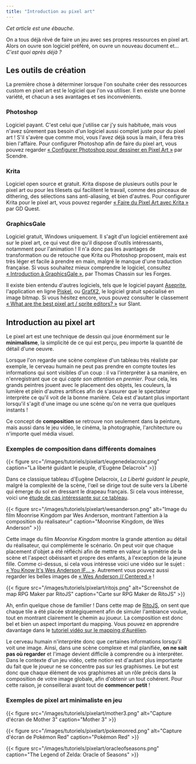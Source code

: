 ```yaml
---
title: "Introduction au pixel art"
---
```


*Cet article est une ébauche.*

On a tous déjà rêvé de faire un jeu avec ses propres ressources en pixel art. Alors on ouvre son logiciel préféré, on ouvre un nouveau document et... *C'est quoi après déjà ?*

## Les outils de création

La première chose à déterminer lorsque l'on souhaite créer des ressources custom en pixel art est le logiciel que l'on va utiliser. Il en existe une bonne variété, et chacun a ses avantages et ses inconvénients.

### Photoshop

Logiciel payant. C'est celui que j'utilise car j'y suis habituée, mais vous n'avez sûrement pas besoin d'un logiciel aussi complet juste pour du pixel art ! S'il s'avère que comme moi, vous l'avez déjà sous la main, il fera très bien l'affaire. Pour configurer Photoshop afin de faire du pixel art, vous pouvez regarder [« Configurer Photoshop pour dessiner en Pixel Art »](https://www.youtube.com/watch?v=kysCbzLH87E) par Scendre.

### Krita

Logiciel open source et gratuit. Krita dispose de plusieurs outils pour le pixel art ou pour les tilesets qui facilitent le travail, comme des pinceaux de dithering, des sélections sans anti-aliasing, et bien d'autres. Pour configurer Krita pour le pixel art, vous pouvez regarder [« Faire du Pixel Art avec Krita »](https://www.youtube.com/watch?v=8qfmkrgciic) par GD Quest.

### GraphicsGale

Logiciel gratuit, Windows uniquement. Il s'agit d'un logiciel entièrement axé sur le pixel art, ce qui veut dire qu'il dispose d'outils intéressants, notamment pour l'animation ! Il n'a donc pas les avantages de transformation ou de retouche que Krita ou Photoshop proposent, mais est très léger et facile à prendre en main, malgré le manque d'une traduction française. Si vous souhaitez mieux comprendre le logiciel, consultez [« Introduction à GraphicsGale »](http://www.lesforges.org/article/introduction-graphicsgale?scroll_to=article), par Thomas Chassin sur les Forges.

Il existe bien entendu d'autres logiciels, tels que le logiciel payant [Aseprite](https://www.aseprite.org/), l'application en ligne [Piskel](https://www.piskelapp.com/), ou [GrafX2](http://pulkomandy.tk/projects/GrafX2), le logiciel gratuit spécialisé en image bitmap. Si vous hésitez encore, vous pouvez consulter le classement [« What are the best pixel art / sprite editors? »](https://www.slant.co/topics/1547/~pixel-art-sprite-editors) sur Slant.

## Introduction au pixel art

Le pixel art est une technique de dessin qui joue énormément sur le **minimalisme**, la simplicité de ce qui est perçu, peu importe la quantité de détail d'une oeuvre.

Lorsque l'on regarde une scène complexe d'un tableau très réaliste par exemple, le cerveau humain ne peut pas prendre en compte toutes les informations qui sont visibles d'un coup : il va l'interpréter à sa manière, en n'enregistrant que ce qui *capte son attention en premier*. Pour cela, les grands peintres jouent avec le placement des objets, les couleurs, la lumière et plein d'autres artifices afin de s'assurer que le spectateur interprète ce qu'il voit de la bonne manière. Cela est d'autant plus important lorsqu'il s'agit d'une image ou une scène qu'on ne verra que quelques instants !

Ce concept de **composition** se retrouve non seulement dans la peinture, mais aussi dans le jeu vidéo, le cinéma, la photographie, l'architecture ou n'importe quel média visuel.

### Exemples de composition dans différents domaines

{{< figure src="/images/tutoriels/pixelart/eugenedelacroix.png" caption="La liberté guidant le peuple, d'Eugène Delacroix" >}}

Dans ce classique tableau d'Eugène Delacroix, *La Liberté guidant le peuple*, malgré la complexité de la scène, l'œil se dirige tout de suite vers la Liberté qui émerge du sol en dressant le drapeau français. Si cela vous intéresse, voici une [étude de cas intéressante sur ce tableau](https://www.histoire-image.org/fr/etudes/liberte-guidant-peuple-eugene-delacroix).

{{< figure src="/images/tutoriels/pixelart/wesanderson.png" alt="Image du film Moonrise Kingdom par Wes Anderson, montrant l'attention à la composition du réalisateur" caption="Moonrise Kingdom, de Wes Anderson" >}}

Cette image du film *Moonrise Kingdom* montre la grande attention au détail du réalisateur, qui complémente le scénario. On peut voir que chaque placement d'objet a été réfléchi afin de mettre en valeur la symétrie de la scène et l'aspect obéissant et propre des enfants, à l'exception de la jeune fille. Comme ci-dessus, si cela vous intéresse voici une vidéo sur le sujet : [« You Know It's Wes Anderson IF... »](https://www.youtube.com/watch?v=nqfRmceGwUs). Autrement vous pouvez aussi regarder les belles images de [« Wes Anderson // Centered »](https://vimeo.com/89302848) !

{{< figure src="/images/tutoriels/pixelart/ritojs.png" alt="Screenshot de map RPG Maker par RitoJS" caption="Carte sur RPG Maker de RitoJS" >}}

Ah, enfin quelque chose de familier ! Dans cette map de [RitoJS](https://twitter.com/RitoJS), on sent que chaque tile a été placée stratégiquement afin de simuler l'ambiance voulue, tout en montrant clairement le chemin au joueur. La composition est donc bel et bien un aspect important du mapping. Vous pouvez en apprendre davantage dans le [tutoriel vidéo sur le mapping d'Aurélien](https://rpgmakeralliance.com/d/63-ameliorer-son-mapping-video-et-liens-utiles).

Le cerveau humain n'interprète donc que certaines informations lorsqu'il voit une image. Ainsi, dans une scène complexe et mal planifiée, **on ne sait pas où regarder** et l'image devient difficile à comprendre ou à interpréter. Dans le contexte d'un jeu vidéo, cette notion est d'autant plus importante du fait que le joueur ne se concentre pas sur les graphismes. Le but est donc que chaque élément de vos graphismes ait un rôle précis dans la composition de votre image globale, afin d'obtenir un tout cohérent. Pour cette raison, je conseillerai avant tout de **commencer petit** !

### Exemples de pixel art minimaliste en jeu

{{< figure src="/images/tutoriels/pixelart/mother3.png" alt="Capture d'écran de Mother 3" caption="Mother 3" >}}

{{< figure src="/images/tutoriels/pixelart/pokemonred.png" alt="Capture d'écran de Pokémon Red" caption="Pokémon Red" >}}

{{< figure src="/images/tutoriels/pixelart/oracleofseasons.png" caption="The Legend of Zelda: Oracle of Seasons" >}}
